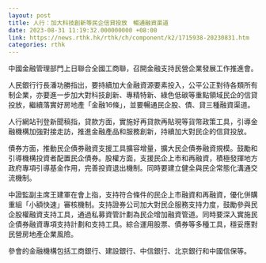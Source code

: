```yaml
---
layout: post
title: 人行：加大科技創新等民企信貸投放　暢通融資渠道
date: 2023-08-31 11:19:32.000000000 +08:00
link: https://news.rthk.hk/rthk/ch/component/k2/1715938-20230831.htm
categories: rthk
---
```


中國金融管理部門上日聯合全國工商聯，召開金融支持民營企業發展工作推進會。

人民銀行行長潘功勝指出，要持續加大金融資源要素投入，公平公正對待各類所有制企業，亦要進一步加大對科技創新、專精特新、綠色低碳等重點領域民企的信貸投放，繼續落實好房地產「金融16條」，並要暢通民企股、債、貸三種融資渠道。

人行網站刊登新聞稿指，貸款方面，實施好再貸款再貼現等貨幣政策工具，引導金融機構加強對接走訪，推進金融產品和服務創新，持續加大對民企的信貸投放。

債券方面，推動民企債券融資支援工具擴容增量，擴大民企債券融資規模。鼓勵和引導機構投資者配置民企債券。股權方面，支援民企上市和再融資，積極發揮地方政府專項引導基金作用，完善投資退出機制。同時要建立健全與民企常態化溝通交流機制。

中證監副主席王建軍在會上指，支持符合條件的民企上市融資和再融資，優化併購重組「小額快速」審核機制。支持證券公司加大對民企服務支持力度，鼓勵參與民企股權融資支持工具，通過私募資管計劃為民企增加融資管道。同時要深入實施民企債券融資專項支持計劃和支持工具。綜合運用股票、債券等多種工具，穩妥應對民營房地產企業風險。

參會的金融機構包括工商銀行、建設銀行、中信銀行、北京銀行和中國信保等。

